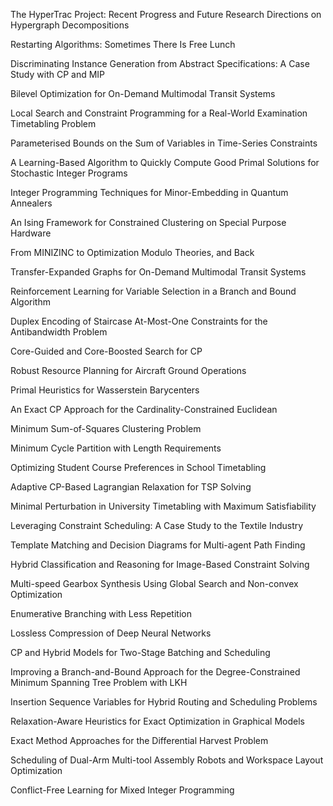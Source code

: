 The HyperTrac Project: Recent Progress and Future Research Directions on Hypergraph Decompositions

Restarting Algorithms: Sometimes There Is Free Lunch

Discriminating Instance Generation from Abstract Specifications: A Case Study with CP and MIP

Bilevel Optimization for On-Demand Multimodal Transit Systems

Local Search and Constraint Programming for a Real-World Examination Timetabling Problem

Parameterised Bounds on the Sum of Variables in Time-Series Constraints

A Learning-Based Algorithm to Quickly Compute Good Primal Solutions for Stochastic Integer Programs

Integer Programming Techniques for Minor-Embedding in Quantum Annealers

An Ising Framework for Constrained Clustering on Special Purpose Hardware

From MINIZINC to Optimization Modulo Theories, and Back

Transfer-Expanded Graphs for On-Demand Multimodal Transit Systems

Reinforcement Learning for Variable Selection in a Branch and Bound Algorithm

Duplex Encoding of Staircase At-Most-One Constraints for the Antibandwidth Problem

Core-Guided and Core-Boosted Search for CP

Robust Resource Planning for Aircraft Ground Operations

Primal Heuristics for Wasserstein Barycenters


An Exact CP Approach for the Cardinality-Constrained Euclidean

Minimum Sum-of-Squares Clustering Problem

Minimum Cycle Partition with Length Requirements

Optimizing Student Course Preferences in School Timetabling

Adaptive CP-Based Lagrangian Relaxation for TSP Solving

Minimal Perturbation in University Timetabling with Maximum Satisfiability

Leveraging Constraint Scheduling: A Case Study to the Textile Industry

Template Matching and Decision Diagrams for Multi-agent Path Finding

Hybrid Classification and Reasoning for Image-Based Constraint Solving

Multi-speed Gearbox Synthesis Using Global Search and Non-convex Optimization

Enumerative Branching with Less Repetition

Lossless Compression of Deep Neural Networks

CP and Hybrid Models for Two-Stage Batching and Scheduling

Improving a Branch-and-Bound Approach for the Degree-Constrained Minimum Spanning Tree Problem with LKH

Insertion Sequence Variables for Hybrid Routing and Scheduling Problems

Relaxation-Aware Heuristics for Exact Optimization in Graphical Models

Exact Method Approaches for the Differential Harvest Problem

Scheduling of Dual-Arm Multi-tool Assembly Robots and Workspace Layout Optimization

Conflict-Free Learning for Mixed Integer Programming
